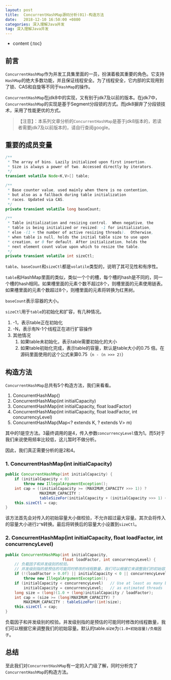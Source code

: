 ```yaml
---
layout: post
title:  ConcurrentHashMap源码分析(01)-构造方法
date:   2018-12-10 16:50:00 +0800
categories: 深入理解Java并发
tag: 深入理解Java并发
---
```


* content
{:toc}

## 前言

`ConcurrentHashMap`作为并发工具集里面的一员，扮演着极其重要的角色。它支持`HashMap`的绝大多数功能，并且保证线程安全。为了线程安全，它内部的实现用到了锁、CAS和自旋等不同于`HashMap`的操作。

`ConcurrentHashMap`在jdk8中的实现，又有别于jdk7及以前的版本。在jdk7中，`ConcurrentHashMap`的实现是基于Segment分段锁的方式。而jdk8摒弃了分段锁技术，采用了性能更优的方式。

> 【注意】：本系列文章分析的`ConcurrentHashMap`是基于jdk8版本的，若读者需要jdk7及以前版本的，请自行查阅google。

## 重要的成员变量

```java
/**
 * The array of bins. Lazily initialized upon first insertion.
 * Size is always a power of two. Accessed directly by iterators.
 */
transient volatile Node<K,V>[] table;

/**
 * Base counter value, used mainly when there is no contention,
 * but also as a fallback during table initialization
 * races. Updated via CAS.
 */
private transient volatile long baseCount;

/**
 * Table initialization and resizing control.  When negative, the
 * table is being initialized or resized: -1 for initialization,
 * else -(1 + the number of active resizing threads).  Otherwise,
 * when table is null, holds the initial table size to use upon
 * creation, or 0 for default. After initialization, holds the
 * next element count value upon which to resize the table.
 */
private transient volatile int sizeCtl;
```

`table`、`baseCount`和`sizeCtl`都是`volatile`类型的，说明了其可见性和有序性。

`table`和HashMap里面的类似，类似一个个的槽，每个槽的hash是不同的，同一个槽的hash相同。如果槽里面的元素个数不超过8个，则槽里面的元素使用链表。如果槽里面的元素个数超过8个，则槽里面的元素将转换为红黑树。

`baseCount`表示容器的大小。

`sizeCtl`用于`table`的初始化和扩容，有几种情况。

1. -1，表示table正在初始化
2. -N，表示有N-1个线程正在进行扩容操作
3. 其他情况
    1. 如果table未初始化，表示table需要初始化的大小
    2. 如果table初始化完成，表示table的容量，默认是table大小的0.75 倍。在源码里面使用的这个公式来算0.75（`n - (n >>> 2)`）

## 构造方法

`ConcurrentHashMap`总共有5个构造方法，我们来看看。

1. ConcurrentHashMap()
2. ConcurrentHashMap(int initialCapacity)
3. ConcurrentHashMap(int initialCapacity, float loadFactor)
4. ConcurrentHashMap(int initialCapacity, float loadFactor, int concurrencyLevel)
5. ConcurrentHashMap(Map<? extends K, ? extends V> m)

其中的1是空方法。3最终调用的是4，传入参数`concurrencyLevel`值为1。而5对于我们来说使用频率比较低，这儿暂时不做分析。

因此，我们真正需要分析的是2和4。

### 1. ConcurrentHashMap(int initialCapacity)

```java
public ConcurrentHashMap(int initialCapacity) {
    if (initialCapacity < 0)
        throw new IllegalArgumentException();
    int cap = ((initialCapacity >= (MAXIMUM_CAPACITY >>> 1)) ?
               MAXIMUM_CAPACITY :
               tableSizeFor(initialCapacity + (initialCapacity >>> 1) + 1));
    this.sizeCtl = cap;
}
```

该方法首先会对传入的初始容量大小做校验，不允许超过最大容量。其次会将传入的容量大小进行`2^N`转换。最后将转换后的容量大小设置到`sizeCtl`。

### 2. ConcurrentHashMap(int initialCapacity, float loadFactor, int concurrencyLevel)

```java
public ConcurrentHashMap(int initialCapacity,
                         float loadFactor, int concurrencyLevel) {
    // 负载因子和并发级别的校验。
    // 并发级别指的是预估的可能同时修改的线程数量，我们可以根据它来调整我们的初始容量。
    if (!(loadFactor > 0.0f) || initialCapacity < 0 || concurrencyLevel <= 0)
        throw new IllegalArgumentException();
    if (initialCapacity < concurrencyLevel)   // Use at least as many bins
        initialCapacity = concurrencyLevel;   // as estimated threads
    long size = (long)(1.0 + (long)initialCapacity / loadFactor);
    int cap = (size >= (long)MAXIMUM_CAPACITY) ?
        MAXIMUM_CAPACITY : tableSizeFor((int)size);
    this.sizeCtl = cap;
}
```

负载因子和并发级别的校验。并发级别指的是预估的可能同时修改的线程数量，我们可以根据它来调整我们的初始容量。默认的table.size为`(1.0+初始容量)/负载因子`。

## 总结

至此我们对`ConcurrentHashMap`有一定的入门级了解，同时分析完了`ConcurrentHashMap`的构造方法。
